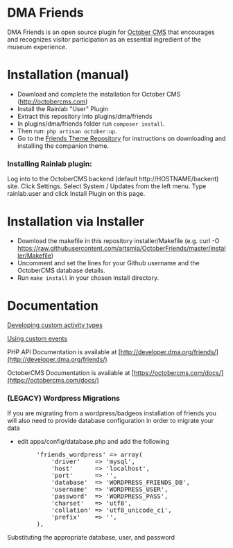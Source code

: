 DMA Friends
==============

DMA Friends is an open source plugin for [October CMS](http://octobercms.com) that encourages and recognizes visitor participation as an essential ingredient of the museum experience. 


# Installation (manual)

* Download and complete the installation for October CMS (http://octobercms.com)
* Install the Rainlab "User" Plugin
* Extract this repository into plugins/dma/friends
* In plugins/dma/friends folder run `composer install`. 
* Then run: `php artisan october:up`.
* Go to the [Friends Theme Repository](https://github.com/DallasMuseumArt/OctoberFriendsTheme) for instructions on downloading and installing the companion theme.

### Installing Rainlab plugin:
Log into to the OctoberCMS backend (default http://HOSTNAME/backent) site.
Click Settings.
Select System / Updates from the left menu.
Type rainlab.user and click Install Plugin on this page.

# Installation via Installer
* Download the makefile in this repository installer/Makefile (e.g. curl -O https://raw.githubusercontent.com/artsmia/OctoberFriends/master/installer/Makefile)
* Uncomment and set the lines for your Github username and the OctoberCMS database details.
* Run `make install` in your chosen install directory.


# Documentation

[Developing custom activity types](docs/ACTIVITY-TYPES.md)

[Using custom events](docs/EVENTS.md) 

PHP API Documentation is available at [http://developer.dma.org/friends/](http://developer.dma.org/friends/)

OctoberCMS Documentation is available at [https://octobercms.com/docs/](https://octobercms.com/docs/)


### (LEGACY) Wordpress Migrations

If you are migrating from a wordpress/badgeos installation of friends you will also
need to provide database configuration in order to migrate your data

* edit apps/config/database.php and add the following
<pre>
        'friends_wordpress' => array(
            'driver'    => 'mysql',
            'host'      => 'localhost',
            'port'      => '', 
            'database'  => 'WORDPRESS_FRIENDS_DB',
            'username'  => 'WORDPRESS_USER',
            'password'  => 'WORDPRESS_PASS',
            'charset'   => 'utf8',
            'collation' => 'utf8_unicode_ci',
            'prefix'    => '', 
        ), 
</pre>
Substituting the appropriate database, user, and password

